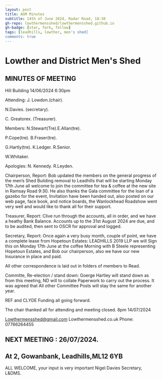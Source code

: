 ```yaml
---
layout: post
title: AGM Minutes
subtitle: 14th of June 2024, Radar Road, 18:30
gh-repo: lowthermensshed/lowthermensshed.github.io
gh-badge: [star, fork, follow]
tags: [leadhills, lowther, men's shed]
comments: true
---
```

# Lowther and District Men's Shed
## MINUTES OF MEETING 

Hill Building 14/06/2024 6:30pm 

Attending: J. Lowdon.(chair). 

N.Davies. (secretary).  

C. Greatorex. (Treasurer). 

Members: N.Stewart(Tre).E.Allan(tre). 

P.Cope(tre). B.Fraser(tre). 

G.Hartly(tre). K.Ledger. R.Senior. 

W.Whitaker. 

Apologies: N. Kennedy. R.Leyden.  

Chairperson, Report: Bob updated the members on the general progress of the men’s Shed Building removal to Leadhills that will be starting Monday 17th June all welcome to join the committee for tea & coffee at the new site in Ramsay Road 9:30. He also thanks the Gala committee for the loan of a gazebo for the event, Invitation have been handed out, also posted on our web page, face book, and notice boards, the Wanlockhead Roadshow went very well and would like to thank all for their support. 

Treasurer, Report: Clive run through the accounts, all in order, and we have a heathy Bank Balance. Accounts up to the 31st August 2024 are due, and to be audited, then sent to OSCR for approval and logged. 

Secretary, Report: Once again a very busy month, couple of point, we have a complete lease from Hopetoun Estates: LEADHILLS 2019 LLP we will Sign this on Monday 17th June at the coffee Morning with B Steele representing Hopetoun Estates, and Bob our chairperson, also we have our new Insurance in place and paid. 

All other correspondence is laid out in folders of members to Read. 

Committe, Re-election / stand down:
Goerge Hartley will stand down as from this meeting, ND will to collate Paperwork to carry out the process. It was agreed that All other Committee Posts will stay the same for another year. 

REF and CLYDE Funding all going forward.  

The chair thanked all for attending and meeting closed. 8pm 14/07/2024  

Lowthermensshed@gmail.com 
Lowthermensshed.co.uk 
Phone: 07766264455 

## NEXT MEETING : 26/07/2024. 
## At 2, Gowanbank, Leadhills,ML12 6YB 

ALL WELCOME, your input is very important 
Nigel Davies Secretary, L&DMS.                                        

 

 

 